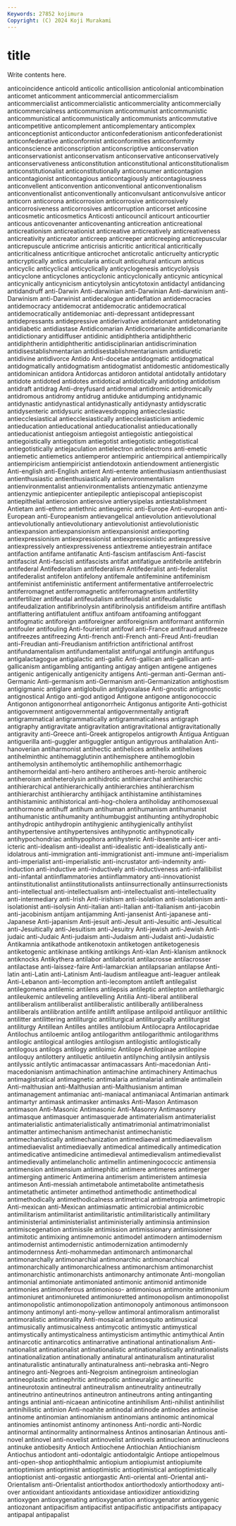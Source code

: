 ```yaml
---
Keywords: 27852 kojimura
Copyright: (C) 2024 Koji Murakami
---
```


# title

Write contents here.



anticoincidence anticold anticolic anticollision anticolonial
anticombination anticomet anticomment anticommercial anticommercialism anticommercialist anticommercialistic anticommerciality anticommercially anticommercialness
anticommunism anticommunist anticommunistic anticommunistical anticommunistically anticommunists anticommutative anticompetitive anticomplement anticomplementary
anticomplex anticonceptionist anticonductor anticonfederationism anticonfederationist anticonfederative anticonformist anticonformities anticonformity anticonscience
anticonscription anticonscriptive anticonservation anticonservationist anticonservatism anticonservative anticonservatively anticonservativeness anticonstitution anticonstitutional
anticonstitutionalism anticonstitutionalist anticonstitutionally anticonsumer anticontagion anticontagionist anticontagious anticontagiously anticontagiousness anticonvellent
anticonvention anticonventional anticonventionalism anticonventionalist anticonventionally anticonvulsant anticonvulsive anticor anticorn anticorona
anticorrosion anticorrosive anticorrosively anticorrosiveness anticorrosives anticorruption anticorset anticosine anticosmetic anticosmetics
Anticosti anticouncil anticourt anticourtier anticous anticovenanter anticovenanting anticreation anticreational anticreationism
anticreationist anticreative anticreatively anticreativeness anticreativity anticreator anticreep anticreeper anticreeping anticrepuscular
anticrepuscule anticrime anticrisis anticritic anticritical anticritically anticriticalness anticritique anticrochet anticrotalic
anticruelty anticryptic anticryptically antics anticularia anticult anticultural anticum anticus anticyclic
anticyclical anticyclically anticyclogenesis anticyclolysis anticyclone anticyclones anticyclonic anticyclonically anticynic anticynical
anticynically anticynicism anticytolysin anticytotoxin antidactyl antidancing antidandruff anti-Darwin Anti-darwinian anti-Darwinian
Anti-darwinism anti-Darwinism anti-Darwinist antidecalogue antideflation antidemocracies antidemocracy antidemocrat antidemocratic antidemocratical
antidemocratically antidemoniac anti-depressant antidepressant antidepressants antidepressive antiderivative antidetonant antidetonating antidiabetic
antidiastase Antidicomarian Antidicomarianite antidicomarianite antidictionary antidiffuser antidinic antidiphtheria antidiphtheric antidiphtherin
antidiphtheritic antidisciplinarian antidiscrimination antidisestablishmentarian antidisestablishmentarianism antidiuretic antidivine antidivorce Antido Anti-docetae
antidogmatic antidogmatical antidogmatically antidogmatism antidogmatist antidomestic antidomestically antidominican antidora Antidorcas
antidoron antidotal antidotally antidotary antidote antidoted antidotes antidotical antidotically antidoting
antidotism antidraft antidrag Anti-dreyfusard antidromal antidromic antidromically antidromous antidromy antidrug
antiduke antidumping antidynamic antidynastic antidynastical antidynastically antidynasty antidyscratic antidysenteric antidysuric
antieavesdropping antiecclesiastic antiecclesiastical antiecclesiastically antiecclesiasticism antiedemic antieducation antieducational antieducationalist antieducationally
antieducationist antiegoism antiegoist antiegoistic antiegoistical antiegoistically antiegotism antiegotist antiegotistic antiegotistical
antiegotistically antiejaculation antielectron antielectrons anti-emetic antiemetic antiemetics antiemperor antiempiric antiempirical
antiempirically antiempiricism antiempiricist antiendotoxin antiendowment antienergistic Anti-english anti-English antient Anti-entente
antienthusiasm antienthusiast antienthusiastic antienthusiastically antienvironmentalism antienvironmentalist antienvironmentalists antienzymatic antienzyme antienzymic
antiepicenter antiepileptic antiepiscopal antiepiscopist antiepithelial antierosion antierosive antierysipelas antiestablishment Antietam
anti-ethmc antiethnic antieugenic anti-Europe Anti-european anti-European anti-Europeanism antievangelical antievolution antievolutional
antievolutionally antievolutionary antievolutionist antievolutionistic antiexpansion antiexpansionism antiexpansionist antiexporting antiexpressionism antiexpressionist
antiexpressionistic antiexpressive antiexpressively antiexpressiveness antiextreme antieyestrain antiface antifaction antifame antifanatic
Anti-fascism antifascism Anti-fascist antifascist Anti-fascisti antifascists antifat antifatigue antifebrile antifebrin
antifederal Antifederalism antifederalism Antifederalist anti-federalist antifederalist antifelon antifelony antifemale antifeminine
antifeminism antifeminist antifeministic antiferment antifermentative antiferroelectric antiferromagnet antiferromagnetic antiferromagnetism antifertility
antifertilizer antifeudal antifeudalism antifeudalist antifeudalistic antifeudalization antifibrinolysin antifibrinolysis antifideism antifire
antiflash antiflattering antiflatulent antiflux antifoam antifoaming antifoggant antifogmatic antiforeign antiforeigner
antiforeignism antiformant antiformin antifouler antifouling Anti-fourierist antifowl anti-France antifraud antifreeze
antifreezes antifreezing Anti-french anti-French anti-Freud Anti-freudian anti-Freudian anti-Freudianism antifriction antifrictional
antifrost antifundamentalism antifundamentalist antifungal antifungin antifungus antigalactagogue antigalactic anti-gallic Anti-gallican
anti-gallican anti-gallicanism antigambling antiganting antigay antigen antigene antigenes antigenic antigenically
antigenicity antigens Anti-german anti-German anti-Germanic Anti-germanism anti-Germanism anti-Germanization antighostism antigigmanic
antiglare antiglobulin antiglyoxalase Anti-gnostic antignostic antignostical Antigo anti-god antigod Antigone
antigone antigonococcic Antigonon antigonorrheal antigonorrheic Antigonus antigorite Anti-gothicist antigovernment antigovernmental
antigovernmentally antigraft antigrammatical antigrammatically antigrammaticalness antigraph antigraphy antigravitate antigravitation antigravitational
antigravitationally antigravity anti-Greece anti-Greek antigropelos antigrowth Antigua Antiguan antiguerilla anti-guggler
antiguggler antigun antigyrous antihalation Anti-hanoverian antiharmonist antihectic antihelices antihelix antihelixes
antihelminthic antihemagglutinin antihemisphere antihemoglobin antihemolysin antihemolytic antihemophilic antihemorrhagic antihemorrheidal anti-hero
antihero antiheroes anti-heroic antiheroic antiheroism antiheterolysin antihidrotic antihierarchal antihierarchic antihierarchical
antihierarchically antihierarchies antihierarchism antihierarchist antihierarchy antihijack antihistamine antihistamines antihistaminic antihistorical
anti-hog-cholera antiholiday antihomosexual antihormone antihuff antihum antihuman antihumanism antihumanist antihumanistic
antihumanity antihumbuggist antihunting antihydrophobic antihydropic antihydropin antihygienic antihygienically antihylist antihypertensive
antihypertensives antihypnotic antihypnotically antihypochondriac antihypophora antihysteric Anti-ibsenite anti-icer anti-icteric anti-idealism
anti-idealist anti-idealistic anti-idealistically anti-idolatrous anti-immigration anti-immigrationist anti-immune anti-imperialism anti-imperialist anti-imperialistic
anti-incrustator anti-indemnity anti-induction anti-inductive anti-inductively anti-inductiveness anti-infallibilist anti-infantal antiinflammatories antiinflammatory
anti-innovationist antiinstitutionalist antiinstitutionalists antiinsurrectionally antiinsurrectionists anti-intellectual anti-intellectualism anti-intellectualist anti-intellectuality anti-intermediary
anti-Irish Anti-irishism anti-isolation anti-isolationism anti-isolationist anti-isolysin Anti-italian anti-Italian anti-Italianism anti-jacobin
anti-jacobinism antijam antijamming Anti-jansenist Anti-japanese anti-Japanese Anti-japanism Anti-jesuit anti-Jesuit anti-Jesuitic
anti-Jesuitical anti-Jesuitically anti-Jesuitism anti-Jesuitry Anti-jewish anti-Jewish Anti-judaic anti-Judaic Anti-judaism anti-Judaism
anti-Judaist anti-Judaistic Antikamnia antikathode antikenotoxin antiketogen antiketogenesis antiketogenic antikinase antiking
antikings Anti-klan Anti-klanism antiknock antiknocks Antikythera antilabor antilaborist antilacrosse antilacrosser
antilactase anti-laissez-faire Anti-lamarckian antilapsarian antilapse Anti-latin anti-Latin anti-Latinism Anti-laudism antileague
anti-leaguer antileak Anti-Lebanon anti-lecomption anti-lecomptom antileft antilegalist antilegomena antilemic antilens
antilepsis antileptic antilepton antilethargic antileukemic antileveling antilevelling Antilia Anti-liberal antiliberal
antiliberalism antiliberalist antiliberalistic antiliberally antiliberalness antiliberals antilibration antilife antilift antilipase
antilipoid antiliquor antilithic antilitter antilittering antiliturgic antiliturgical antiliturgically antiliturgist antiliturgy
Antillean Antilles antilles antilobium Antilocapra Antilocapridae Antilochus antiloemic antilog antilogarithm
antilogarithmic antilogarithms antilogic antilogical antilogies antilogism antilogistic antilogistically antilogous antilogs
antilogy antiloimic Antilope Antilopinae antilopine antiloquy antilottery antiluetic antiluetin antilynching
antilysin antilysis antilyssic antilytic antimacassar antimacassars Anti-macedonian Anti-macedonianism antimachination antimachine
antimachinery Antimachus antimagistratical antimagnetic antimalaria antimalarial antimale antimallein Anti-malthusian anti-Malthusian
anti-Malthusianism antiman antimanagement antimaniac anti-maniacal antimaniacal Antimarian antimark antimartyr antimask
antimasker antimasks Anti-Mason Antimason antimason Anti-Masonic Antimasonic Anti-Masonry Antimasonry antimasque
antimasquer antimasquerade antimaterialism antimaterialist antimaterialistic antimaterialistically antimatrimonial antimatrimonialist antimatter antimechanism
antimechanist antimechanistic antimechanistically antimechanization antimediaeval antimediaevalism antimediaevalist antimediaevally antimedical antimedically
antimedication antimedicative antimedicine antimedieval antimedievalism antimedievalist antimedievally antimelancholic antimellin antimeningococcic
antimensia antimension antimensium antimephitic antimere antimeres antimerger antimerging antimeric Antimerina
antimerism antimeristem antimesia antimeson Anti-messiah antimetabole antimetabolite antimetathesis antimetathetic antimeter
antimethod antimethodic antimethodical antimethodically antimethodicalness antimetrical antimetropia antimetropic Anti-mexican anti-Mexican
antimiasmatic antimicrobial antimicrobic antimilitarism antimilitarist antimilitaristic antimilitaristically antimilitary antiministerial antiministerialist
antiministerially antiminsia antiminsion antimiscegenation antimissile antimission antimissionary antimissioner antimitotic antimixing
antimnemonic antimodel antimodern antimodernism antimodernist antimodernistic antimodernization antimodernly antimodernness Anti-mohammedan
antimonarch antimonarchal antimonarchally antimonarchial antimonarchic antimonarchical antimonarchically antimonarchicalness antimonarchism antimonarchist
antimonarchistic antimonarchists antimonarchy antimonate Anti-mongolian antimonial antimoniate antimoniated antimonic antimonid
antimonide antimonies antimoniferous antimonioso- antimonious antimonite antimonium antimoniuret antimoniureted antimoniuretted
antimonopolism antimonopolist antimonopolistic antimonopolization antimonopoly antimonous antimonsoon antimony antimonyl anti-mony-yellow
antimoral antimoralism antimoralist antimoralistic antimorality Anti-mosaical antimosquito antimusical antimusically antimusicalness
antimycotic antimystic antimystical antimystically antimysticalness antimysticism antimythic antimythical Antin antinarcotic
antinarcotics antinarrative antinational antinationalism Anti-nationalist antinationalist antinationalistic antinationalistically antinationalists antinationalization
antinationally antinatural antinaturalism antinaturalist antinaturalistic antinaturally antinaturalness anti-nebraska anti-Negro antinegro
anti-Negroes anti-Negroism antinegroism antineologian antineoplastic antinephritic antinepotic antineuralgic antineuritic antineurotoxin
antineutral antineutralism antineutrality antineutrally antineutrino antineutrinos antineutron antineutrons anting antinganting
antings antinial anti-nicaean antinicotine antinihilism Anti-nihilist antinihilist antinihilistic antinion Anti-noahite
antinodal antinode antinodes antinoise antinome antinomian antinomianism antinomians antinomic antinomical
antinomies antinomist antinomy antinoness Anti-nordic anti-Nordic antinormal antinormality antinormalness Antinos
antinosarian Antinous anti-novel antinovel anti-novelist antinovelist antinovels antinucleon antinucleons antinuke
antiobesity Antioch Antiochene Antiochian Antiochianism Antiochus antiodont anti-odontalgic antiodontalgic Antiope
antiopelmous anti-open-shop antiophthalmic antiopium antiopiumist antiopiumite antioptimism antioptimist antioptimistic antioptimistical
antioptimistically antioptionist anti-orgastic antiorgastic Anti-oriental anti-Oriental anti-Orientalism anti-Orientalist antiorthodox antiorthodoxly
antiorthodoxy anti-over antioxidant antioxidants antioxidase antioxidizer antioxidizing antioxygen antioxygenating antioxygenation
antioxygenator antioxygenic antiozonant antipacifism antipacifist antipacifistic antipacifists antipapacy antipapal antipapalist
